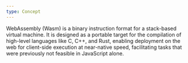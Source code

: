 ```yaml
---
type: Concept
---
```


WebAssembly (Wasm) is a binary instruction format for a stack-based virtual machine. It is designed as a portable target for the compilation of high-level languages like C, C++, and Rust, enabling deployment on the web for client-side execution at near-native speed, facilitating tasks that were previously not feasible in JavaScript alone.